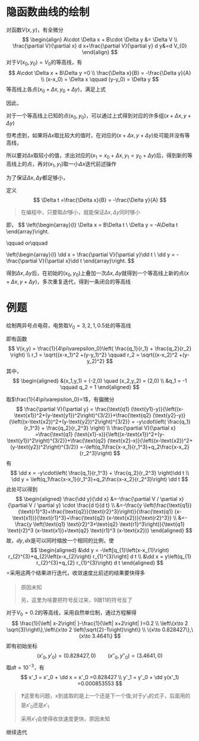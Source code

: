 # 隐函数曲线的绘制

对函数$V(x,y)$，有全微分
$$
\begin{align} 
A\cdot \Delta x + B\cdot \Delta y &= \Delta V
\\
\frac{\partial V}{\partial x} d x+\frac{\partial V}{\partial y} d y&=d V_{0}
\end{align}
$$
对于$V(x_0,y_0) = V_0$的等高线，有
$$
A\cdot \Delta x + B\Delta y =0
\\
\frac{\Delta x}{B} = -\frac{\Delta y}{A}
\\
(x-x_0) = \Delta x \qquad (y-y_0) = \Delta y
$$
等高线上各点$(x_0+\Delta x, y_0+\Delta y)$，满足上式

因此，

对于一个等高线上已知的点$(x_0,y_0)$，可以通过上式得到对应的许多组$(x+\Delta x , y+\Delta y)$

但考虑到，如果将$\Delta x$取比较大的值时，在对应的$(x+\Delta x , y+\Delta y)$处可能并没有等高线，

所以要对$\Delta x$取较小的值，求出对应的$(x_1 = x_0+\Delta x , y_1 = y_0+\Delta y)$后，得到新的等高线上的点，再对$(x_1,y_1)$取一小$\Delta x$迭代前述操作

为了保证$\Delta x,\Delta y$都足够小，

定义
$$
\Delta t =\frac{\Delta x}{B} = -\frac{\Delta y}{A}
$$
> 在编程中，只要取$\Delta t$够小，就能保证$\Delta x,\Delta y$同时够小

即，
$$
\left\{\begin{array}{l} 
\Delta x = B\Delta t
\\
\Delta y = -A\Delta t
\end{array}\right.

\qquad or\qquad

\left\{\begin{array}{l} 
\dd x = \frac{\partial V}{\partial y}\dd t
\\
\dd y = -\frac{\partial V}{\partial x}\dd t
\end{array}\right.
$$

得到$\Delta x,\Delta y$后，在初始的$(x_0,y_0)$上叠加一次$\Delta x,\Delta y$就得到一个等高线上新的点$(x+\Delta x , y+\Delta y)$，多次重复迭代，得到一条闭合的等高线



# 例题

绘制两异号点电荷，电势取$V_0 = 3,2,1,0.5$处的等高线

即有函数
$$
V(x,y) = \frac{1}{4\pi\varepsilon_0}\left( \frac{q_1}{r_1} + \frac{q_2}{r_2} \right)
\\
r_1 = \sqrt{(x-x_1)^2 +(y-y_1)^2}
\qquad
r_2 = \sqrt{(x-x_2)^2 +(y-y_2)^2}
$$
其中，
$$
\begin{aligned} 
&(x_1,y_1) = (-2,0)
\quad 
(x_2,y_2) = (2,0)
\\
&q_1 = -1
\qquad q_2 = 1
\end{aligned}
$$


取$\frac{1}{4\pi\varepsilon_0}=1$，有偏微分
$$
\frac{\partial V}{\partial y} = \frac{\text{q1} (\text{y1}-y)}{\left((x-\text{x1})^2+(y-\text{y1})^2\right)^{3/2}}+\frac{\text{q2} (\text{y2}-y)}{\left((x-\text{x2})^2+(y-\text{y2})^2\right)^{3/2}} 
= -y\cdot\left( \frac{q_1}{r_1^3} + \frac{q_2}{r_2^3} \right)
\\
\frac{\partial V}{\partial x} =\frac{\text{q1} (\text{x1}-x)}{\left((x-\text{x1})^2+(y-\text{y1})^2\right)^{3/2}}+\frac{\text{q2} (\text{x2}-x)}{\left((x-\text{x2})^2+(y-\text{y2})^2\right)^{3/2}}
=-\left(q_1\frac{x-x_1}{r_1^3}+q_2\frac{x-x_2}{r_2^3}\right)
$$
有
$$
\dd x = -y\cdot\left( \frac{q_1}{r_1^3} + \frac{q_2}{r_2^3} \right)\dd t
\\
\dd y = \left(q_1\frac{x-x_1}{r_1^3}+q_2\frac{x-x_2}{r_2^3}\right) \dd t
$$
此处可以得到
$$
\begin{aligned} 
\frac{\dd y}{\dd x}
&=-\frac{\partial V / \partial x}{\partial V / \partial y} \cdot \frac{d t}{d t}
\\
&=-\frac{y \left(\frac{\text{q1}}{\text{r1}^3}+\frac{\text{q2}}{\text{r2}^3}\right)}{\frac{\text{q1} (x-\text{x1})}{\text{r1}^3}+\frac{\text{q2} (x-\text{x2})}{\text{r2}^3}}
\\
&=-\frac{y \left(\text{q1} \text{r2}^3+\text{q2} \text{r1}^3\right)}{\text{q1} \text{r2}^3 (x-\text{x1})+\text{q2} \text{r1}^3 (x-\text{x2})}
\end{aligned}
$$
故，$\dd y,\dd x$是可以同时缩放一个相同的比例，使
$$
\begin{aligned} 
&\dd y = -\left[q_{1}\left(x-x_{1}\right) r_{2}^{3}+q_{2}\left(x-x_{2}\right) r_{1}^{3}\right] d t
\\
&\dd x = y\left(q_{1} r_{2}^{3}+q_{2} r_{1}^{3}\right) d t
\end{aligned}
$$
⭐采用这两个结果进行迭代，收敛速度比前述的结果要快得多

> 原因未知
>
> 另，这里为啥要把符号反过来，9跟11的符号反了

对于$V_0 = 0.2$的等高线，采用自然单位制，通过方程解得
$$
\frac{1}{\left| x-2\right| }-\frac{1}{\left| x+2\right| }=0.2
\\
\left\{x\to 2 \sqrt{3}\right\},\left\{x\to 2 \left(\sqrt{2}-1\right)\right\}
\\
\{x\to 0.828427\},\{x\to 3.4641\}
$$
即有初始坐标
$$
(x'_0,y'_0) =(0.828427,0)
\qquad
(x''_0,y''_0) =(3.4641,0)
$$
取$\dd t = 10^{-3}$，有
$$
x'_1 = x'_0 + \dd x = x'_0 =0.828427
\\
y'_1 = y'_0 + \dd y(x'_1) =0.000853553
$$
>  ❓这里有问题，x到底取的是上一个还是下一个值;对于$y'_1$的式子，后面用的是$x'_0$还是$x'_1$
>
> 采用$x'_1$会使得收敛速度更快，原因未知

继续迭代
